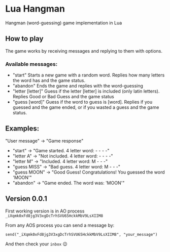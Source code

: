 # Lua Hangman

Hangman (word-guessing) game implementation in Lua

## How to play

The game works by receiving messages and replying to them with options.

### Available messages:

- "start" Starts a new game with a random word. Replies how many letters the word has and the game status.
- "abandon" Ends the game and replies with the word-guessing
- "letter [letter]" Guess if the letter [letter] is included (only latin letters). Replies Good or Bad Guess and the game status
- "guess [word]" Guess if the word to guess is [word]. Replies if you guessed and the game ended, or if you wasted a guess and the game status.

## Examples:

"User message" -> "Game response"

- "start" -> "Game started. 4 letter word: - - - -"
- "letter A" -> "Not included. 4 letter word: - - - -"
- "letter M" -> "Included. 4 letter word: M - - -"
- "guess MISS" -> "Bad guess. 4 letter word: M - - -"
- "guess MOON" -> "Good Guess! Congratulations! You guessed the word 'MOON'"
- "abandon" -> "Game ended. The word was: 'MOON'"

## Version 0.0.1

First working version is in AO process `_iXqmk0xFd8jg3V3xgDcTrhSVU65HckkMbV9LsXIIM8`

From any AOS process you can send a message by:

`send("_iXqmk0xFd8jg3V3xgDcTrhSVU65HckkMbV9LsXIIM8", "your_message")`

And then check your `inbox` 😉
